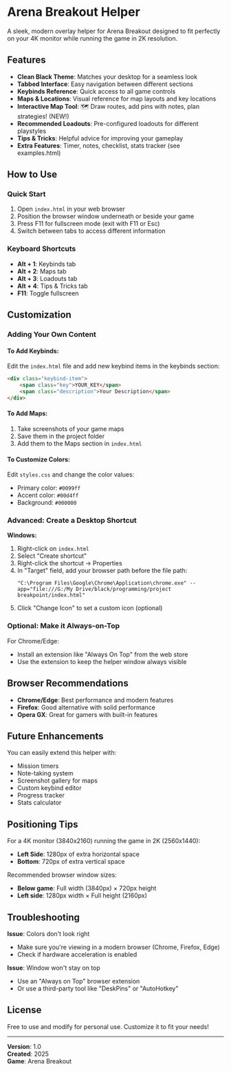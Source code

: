 # Arena Breakout Helper

A sleek, modern overlay helper for Arena Breakout designed to fit perfectly on your 4K monitor while running the game in 2K resolution.

## Features

- **Clean Black Theme**: Matches your desktop for a seamless look
- **Tabbed Interface**: Easy navigation between different sections
- **Keybinds Reference**: Quick access to all game controls
- **Maps & Locations**: Visual reference for map layouts and key locations
- **Interactive Map Tool**: 🗺️ Draw routes, add pins with notes, plan strategies! (NEW!)
- **Recommended Loadouts**: Pre-configured loadouts for different playstyles
- **Tips & Tricks**: Helpful advice for improving your gameplay
- **Extra Features**: Timer, notes, checklist, stats tracker (see examples.html)

## How to Use

### Quick Start
1. Open `index.html` in your web browser
2. Position the browser window underneath or beside your game
3. Press F11 for fullscreen mode (exit with F11 or Esc)
4. Switch between tabs to access different information

### Keyboard Shortcuts
- **Alt + 1**: Keybinds tab
- **Alt + 2**: Maps tab
- **Alt + 3**: Loadouts tab
- **Alt + 4**: Tips & Tricks tab
- **F11**: Toggle fullscreen

## Customization

### Adding Your Own Content

#### To Add Keybinds:
Edit the `index.html` file and add new keybind items in the keybinds section:
```html
<div class="keybind-item">
    <span class="key">YOUR_KEY</span>
    <span class="description">Your Description</span>
</div>
```

#### To Add Maps:
1. Take screenshots of your game maps
2. Save them in the project folder
3. Add them to the Maps section in `index.html`

#### To Customize Colors:
Edit `styles.css` and change the color values:
- Primary color: `#0099ff`
- Accent color: `#00d4ff`
- Background: `#000000`

### Advanced: Create a Desktop Shortcut

**Windows:**
1. Right-click on `index.html`
2. Select "Create shortcut"
3. Right-click the shortcut → Properties
4. In "Target" field, add your browser path before the file path:
   ```
   "C:\Program Files\Google\Chrome\Application\chrome.exe" --app="file:///G:/My Drive/black/programming/project breakpoint/index.html"
   ```
5. Click "Change Icon" to set a custom icon (optional)

### Optional: Make it Always-on-Top

For Chrome/Edge:
- Install an extension like "Always On Top" from the web store
- Use the extension to keep the helper window always visible

## Browser Recommendations

- **Chrome/Edge**: Best performance and modern features
- **Firefox**: Good alternative with solid performance
- **Opera GX**: Great for gamers with built-in features

## Future Enhancements

You can easily extend this helper with:
- Mission timers
- Note-taking system
- Screenshot gallery for maps
- Custom keybind editor
- Progress tracker
- Stats calculator

## Positioning Tips

For a 4K monitor (3840x2160) running the game in 2K (2560x1440):
- **Left Side**: 1280px of extra horizontal space
- **Bottom**: 720px of extra vertical space

Recommended browser window sizes:
- **Below game**: Full width (3840px) × 720px height
- **Left side**: 1280px width × Full height (2160px)

## Troubleshooting

**Issue**: Colors don't look right
- Make sure you're viewing in a modern browser (Chrome, Firefox, Edge)
- Check if hardware acceleration is enabled

**Issue**: Window won't stay on top
- Use an "Always on Top" browser extension
- Or use a third-party tool like "DeskPins" or "AutoHotkey"

## License

Free to use and modify for personal use. Customize it to fit your needs!

---

**Version**: 1.0  
**Created**: 2025  
**Game**: Arena Breakout

